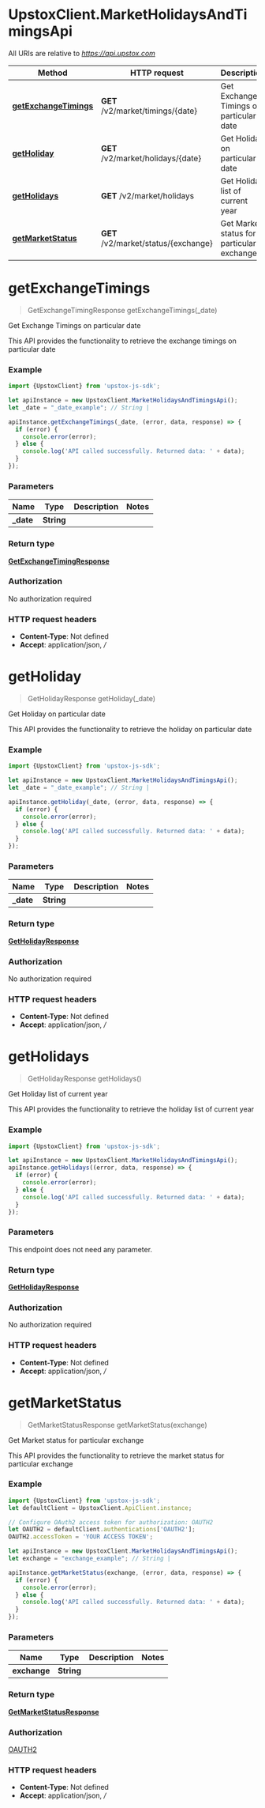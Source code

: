 # UpstoxClient.MarketHolidaysAndTimingsApi

All URIs are relative to *https://api.upstox.com*

Method | HTTP request | Description
------------- | ------------- | -------------
[**getExchangeTimings**](MarketHolidaysAndTimingsApi.md#getExchangeTimings) | **GET** /v2/market/timings/{date} | Get Exchange Timings on particular date
[**getHoliday**](MarketHolidaysAndTimingsApi.md#getHoliday) | **GET** /v2/market/holidays/{date} | Get Holiday on particular date
[**getHolidays**](MarketHolidaysAndTimingsApi.md#getHolidays) | **GET** /v2/market/holidays | Get Holiday list of current year
[**getMarketStatus**](MarketHolidaysAndTimingsApi.md#getMarketStatus) | **GET** /v2/market/status/{exchange} | Get Market status for particular exchange

<a name="getExchangeTimings"></a>
# **getExchangeTimings**
> GetExchangeTimingResponse getExchangeTimings(_date)

Get Exchange Timings on particular date

This API provides the functionality to retrieve the exchange timings on particular date

### Example
```javascript
import {UpstoxClient} from 'upstox-js-sdk';

let apiInstance = new UpstoxClient.MarketHolidaysAndTimingsApi();
let _date = "_date_example"; // String | 

apiInstance.getExchangeTimings(_date, (error, data, response) => {
  if (error) {
    console.error(error);
  } else {
    console.log('API called successfully. Returned data: ' + data);
  }
});
```

### Parameters

Name | Type | Description  | Notes
------------- | ------------- | ------------- | -------------
 **_date** | **String**|  | 

### Return type

[**GetExchangeTimingResponse**](GetExchangeTimingResponse.md)

### Authorization

No authorization required

### HTTP request headers

 - **Content-Type**: Not defined
 - **Accept**: application/json, */*

<a name="getHoliday"></a>
# **getHoliday**
> GetHolidayResponse getHoliday(_date)

Get Holiday on particular date

This API provides the functionality to retrieve the holiday on particular date

### Example
```javascript
import {UpstoxClient} from 'upstox-js-sdk';

let apiInstance = new UpstoxClient.MarketHolidaysAndTimingsApi();
let _date = "_date_example"; // String | 

apiInstance.getHoliday(_date, (error, data, response) => {
  if (error) {
    console.error(error);
  } else {
    console.log('API called successfully. Returned data: ' + data);
  }
});
```

### Parameters

Name | Type | Description  | Notes
------------- | ------------- | ------------- | -------------
 **_date** | **String**|  | 

### Return type

[**GetHolidayResponse**](GetHolidayResponse.md)

### Authorization

No authorization required

### HTTP request headers

 - **Content-Type**: Not defined
 - **Accept**: application/json, */*

<a name="getHolidays"></a>
# **getHolidays**
> GetHolidayResponse getHolidays()

Get Holiday list of current year

This API provides the functionality to retrieve the holiday list of current year

### Example
```javascript
import {UpstoxClient} from 'upstox-js-sdk';

let apiInstance = new UpstoxClient.MarketHolidaysAndTimingsApi();
apiInstance.getHolidays((error, data, response) => {
  if (error) {
    console.error(error);
  } else {
    console.log('API called successfully. Returned data: ' + data);
  }
});
```

### Parameters
This endpoint does not need any parameter.

### Return type

[**GetHolidayResponse**](GetHolidayResponse.md)

### Authorization

No authorization required

### HTTP request headers

 - **Content-Type**: Not defined
 - **Accept**: application/json, */*

<a name="getMarketStatus"></a>
# **getMarketStatus**
> GetMarketStatusResponse getMarketStatus(exchange)

Get Market status for particular exchange

This API provides the functionality to retrieve the market status for particular exchange

### Example
```javascript
import {UpstoxClient} from 'upstox-js-sdk';
let defaultClient = UpstoxClient.ApiClient.instance;

// Configure OAuth2 access token for authorization: OAUTH2
let OAUTH2 = defaultClient.authentications['OAUTH2'];
OAUTH2.accessToken = 'YOUR ACCESS TOKEN';

let apiInstance = new UpstoxClient.MarketHolidaysAndTimingsApi();
let exchange = "exchange_example"; // String | 

apiInstance.getMarketStatus(exchange, (error, data, response) => {
  if (error) {
    console.error(error);
  } else {
    console.log('API called successfully. Returned data: ' + data);
  }
});
```

### Parameters

Name | Type | Description  | Notes
------------- | ------------- | ------------- | -------------
 **exchange** | **String**|  | 

### Return type

[**GetMarketStatusResponse**](GetMarketStatusResponse.md)

### Authorization

[OAUTH2](../README.md#OAUTH2)

### HTTP request headers

 - **Content-Type**: Not defined
 - **Accept**: application/json, */*

